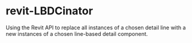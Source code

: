 # revit-LBDCinator
Using the Revit API to replace all instances of a chosen detail line with a new instances of a chosen line-based detail component.
